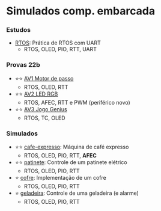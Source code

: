 # Simulados comp. embarcada

### Estudos

- [RTOS](rtos): Prática de RTOS com UART
    - RTOS, OLED, PIO, RTT, UART

### Provas 22b

- ⭐⭐ [AV1 Motor de passo](https://github.com/insper-classroom/22b-emb-av1)
    - RTOS, OLED, RTT
- ⭐⭐ [AV2 LED RGB](https://github.com/insper-classroom/22b-emb-av2)
    - RTOS, AFEC, RTT e PWM (periférico novo)
- ⭐⭐ [AV3 Jogo Genius](https://github.com/insper-classroom/22b-emb-av3)
    - RTOS, TC, OLED

### Simulados

- ⭐⭐ [cafe-expresso](cafe-expresso): Máquina de café expresso
    - RTOS, OLED, PIO, RTT, **AFEC**
- ⭐⭐ [patinete](patinete): Controle de um patinete elétrico
    - RTOS, OLED, PIO, RTT
- ⭐ [cofre](cofre): Implementação de um cofre
    - RTOS, OLED, PIO, RTT 
- ⭐ [geladeira](geladeira): Controle de uma geladeira (e alarme)
    - RTOS, OLED, PIO, RTT

